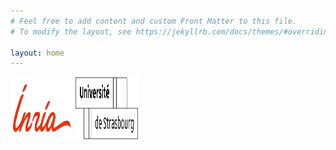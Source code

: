 ```yaml
---
# Feel free to add content and custom Front Matter to this file.
# To modify the layout, see https://jekyllrb.com/docs/themes/#overriding-theme-defaults

layout: home
---
```


<img src="./data/logos/inr_logo_rouge.png" alt="logo INRIA" style="height: 100px; width:100px;"/>
<img src="./data/logos/Signature_Universite_Strasbourg_Unistra2_Blanc.png" alt="logo UNISTRA" style="height: 100px; width:100px;"/>